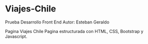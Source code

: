 # Viajes-Chile
Prueba Desarrollo Front End
Autor: Esteban Geraldo

Pagina Viajes Chile
Pagina estructurada con HTML, CSS, Bootstrap y Javascript.
